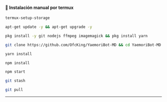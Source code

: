 #### **🌺 Instalación manual por termux**

```bash
termux-setup-storage
```

```bash
apt-get update -y && apt-get upgrade -y
```

```bash
pkg install -y git nodejs ffmpeg imagemagick && pkg install yarn 
```

```bash
git clone https://github.com/OfcKing/YaemoriBot-MD && cd YaemoriBot-MD 
```

```bash
yarn install
```

```bash
npm install
```

```bash
npm start
```

```bash
git stash

```

```bash
git pull
```
---
